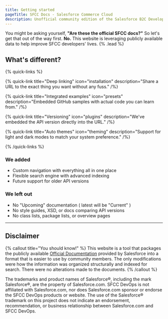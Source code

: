 ```yaml
---
title: Getting started
pageTitle: SFCC Docs - Salesforce Commerce Cloud
description: Unofficial community edition of the Salesforce B2C Developer Documentation.
---
```


You might be asking yourself, **"Are these the official SFCC docs?"** So let's get that out of the way first. **No.** This website is leveraging publicly available data to help improve SFCC developers' lives. {% .lead %}

## What's different?

{% quick-links %}

{% quick-link title="Deep linking" icon="installation" description="Share a URL to the exact thing you want without any fuss." /%}

{% quick-link title="Integrated examples" icon="presets" description="Embedded GitHub samples with actual code you can learn from." /%}

{% quick-link title="Versioning" icon="plugins" description="We've embedded the API version directly into the URL." /%}

{% quick-link title="Auto themes" icon="theming" description="Support for light and dark modes to match your system preference." /%}

{% /quick-links %}

### We added

- Custom navigation with everything all in one place
- Flexible search engine with advanced indexing
- Future support for older API versions

### We left out

- No "Upcoming" documentation ( latest will be "Current" )
- No style guides, XSD, or docs comparing API versions
- No class lists, package lists, or overview pages

---

## Disclaimer

{% callout title="You should know!" %}
This website is a tool that packages the publicly available [Official Documentation](https://salesforcecommercecloud.github.io/b2c-dev-doc/) provided by Salesforce into a format that is easier to use by community members. The only modifications were how the information was organized structurally and indexed for search. There were no alterations made to the documents.
{% /callout %}

The trademarks and product names of Salesforce®, including the mark Salesforce®, are the property of Salesforce.com. SFCC DevOps is not affiliated with Salesforce.com, nor does Salesforce.com sponsor or endorse the SFCC DevOps products or website. The use of the Salesforce® trademark on this project does not indicate an endorsement, recommendation, or business relationship between Salesforce.com and SFCC DevOps.

